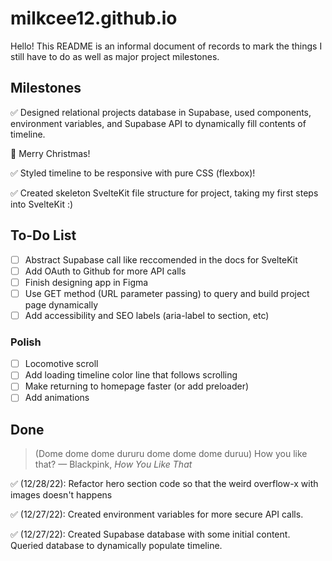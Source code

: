 # milkcee12.github.io
Hello! This README is an informal document of records to mark the things I still have to do as well as major project milestones.
## Milestones
  
  ✅ Designed relational projects database in Supabase, used components, environment variables, and Supabase API to dynamically fill contents of timeline.

  🎄 Merry Christmas!
  
  ✅ Styled timeline to be responsive with pure CSS (flexbox)!
  
  ✅ Created skeleton SvelteKit file structure for project, taking my first steps into SvelteKit :)

## To-Do List
- [ ] Abstract Supabase call like reccomended in the docs for SvelteKit
- [ ] Add OAuth to Github for more API calls
- [ ] Finish designing app in Figma
- [ ] Use GET method (URL parameter passing) to query and build project page dynamically
- [ ] Add accessibility and SEO labels (aria-label to section, etc)
### Polish
- [ ] Locomotive scroll
- [ ] Add loading timeline color line that follows scrolling
- [ ] Make returning to homepage faster (or add preloader)
- [ ] Add animations

## Done
>(Dome dome dome dururu dome dome dome duruu) How you like that?
— Blackpink, <i>How You Like That</i> 

  ✅ (12/28/22): Refactor hero section code so that the weird overflow-x with images doesn't happens

  ✅ (12/27/22): Created environment variables for more secure API calls.

  ✅ (12/27/22): Created Supabase database with some initial content. Queried database to dynamically populate timeline.
